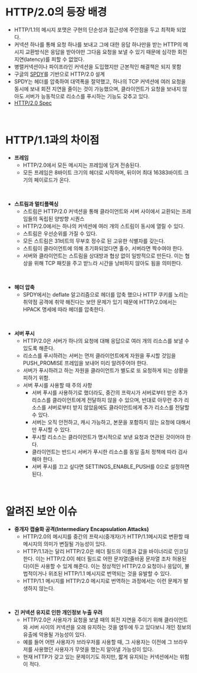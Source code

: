 # HTTP/2.0의 등장 배경
* HTTP/1.1의 메시지 포맷은 구현의 단순성과 접근성에 주안점을 두고 최적화 되었다.
* 커넥션 하나를 통해 요청 하나를 보내고 그에 대한 응답 하나만을 받는 HTTP의 메시지 교환방식은 응답을 받아야만 그다음 요청을 보낼 수 있기 때문에 심각한 회전 지연(latency)를 피할 수 없었다. 
* 병렬커넥션이나 파이프라인 커넥션을 도입했지만 근본적인 해결책은 되지 못함
* 구글의 [SPDY](https://www.chromium.org/spdy/spdy-whitepaper)를 기반으로 HTTP/2.0 설계
* SPDY는 헤더를 압축하여 대역폭을 절약했고, 하나의 TCP 커넥션에 여러 요청을 동시에 보내 회전 지연을 줄이는 것이 가능했으며, 클라이언트가 요청을 보내지 않아도 서버가 능동적으로 리소스를 푸시하는 기능도 갖추고 있다. 
* [HTTP/2.0 Spec](https://http2.github.io/http2-spec/#Overview)
</br>

# HTTP/1.1과의 차이점
* **프레임**
  * HTTP/2.0에서 모든 메시지는 프레임에 담겨 전송된다.
  * 모든 프레임은 8바이트 크기의 헤더로 시작하며, 뒤이어 최대 16383바이트 크기의 페이로드가 온다.
</br>

* **스트림과 멀티플렉싱**
  * 스트림은 HTTP/2.0 커넥션을 통해 클라이언트와 서버 사이에서 교환되는 프레임들의 독립된 양방향 시퀀스
  * HTTP/2.0에서는 하나의 커넥션에 여러 개의 스트림이 동시에 열릴 수 있다. 
  * 스트림은 우선순위를 가질 수 있다. 
  * 모든 스트림은 31비트의 무부호 정수로 된 고유한 식별자를 갖는다. 
  * 스트림이 클라이언트에 의해 초기화되었다면 홀수, 서버라면 짝수여야 한다. 
  * 서버와 클라이언트는 스트림을 상대방과 협상 없이 일방적으로 만든다. 이는 협상을 위해 TCP 패킷을 주고 받느라 시간을 낭비하지 않아도 됨을 의미한다. 
</br>

* **헤더 압축**
  * SPDY에서는 deflate 알고리즘으로 헤더를 압축 했으나 HTTP 쿠키를 노리는 취약점 공격에 취약 해진다는 보안 문제가 있기 때문에 HTTP/2.0에서는 HPACK 명세에 따라 헤더를 압축한다. 
</br>

* **서버 푸시**
  * HTTP/2.0은 서버가 하나의 요청에 대해 응답으로 여러 개의 리소스를 보낼 수 있도록 해준다. 
  * 리소스를 푸시하려는 서버는 먼저 클라이언트에게 자원을 푸시할 것임을 PUSH_PROMISE 프레임을 보내어 미리 알려주어야 한다. 
  * 서버가 푸시하려고 하는 자원을 클라이언트가 별도로 또 요청하게 되는 상황을 피하기 위함.
  * 서버 푸시를 사용할 때 주의 사항
    * 서버 푸시를 사용하기로 했더라도, 중간의 프락시가 서버로부터 받은 추가 리소스를 클라이언트에게 전달하지 않을 수 있으며, 반대로 아무런 추가 리소스를 서버로부터 받지 않았음에도 클라이언트에게 추가 리소스를 전달할 수 있다.
    * 서버는 오직 안전하고, 캐시 가능하고, 본문을 포함하지 않는 요청에 대해서만 푸시할 수 있다. 
    * 푸시할 리소스는 클라이언트가 명시적으로 보낸 요청과 연관된 것이어야 한다. 
    * 클라이언트는 반드시 서버가 푸시한 리소스를 동일 출처 정책에 따라 검사해야 한다. 
    * 서버 푸시를 끄고 싶다면 SETTINGS_ENABLE_PUSH를 0으로 설정하면 된다.
 </br>
 
# 알려진 보안 이슈
* **중개자 캡슐화 공격(Intermediary Encapsulation Attacks)**
  * HTTP/2.0의 메시지를 중간의 프락시(중개자)가 HTTP/1.1메시지로 변환할 때 메시지의 의미가 변질될 가능성이 있다.
  * HTTP/1.1과는 달리 HTTP/2.0은 헤더 필드의 이름과 값을 바이너리로 인코딩한다. 이는 HTTP/2.0이 헤더 필드로 어떤 문자열(줄바꿈 문자열 조차 허용된다)이든 사용할 수 있게 해준다. 이는 정상적인 HTTP/2.0 요청이나 응답이, 불법적이거나 위조된 HTTP/1.1 메시지로 번역되는 것을 유발할 수 있다. 
  * HTTP/1.1 메시지를 HTTP/2.0 메시지로 번역하는 과정에서는 이런 문제가 발생하지 않는다. 
</br>

* **긴 커넥션 유지로 인한 개인정보 누출 우려**
  * HTTP/2.0은 사용자가 요청을 보낼 때의 회전 지연을 주이기 위해 클라이언트와 서버 사이의 커넥션을 오래 유지하는 것을 염두에 두고 있다보니 개인 정보의 유출에 악용될 가능성이 있다.
  * 예를 들어 어떤 사용자가 브라우저를 사용할 때, 그 사용자는 이전에 그 브라우저를 사용했던 사용자가 무엇을 했는지 알아낼 가능성이 있다. 
  * 현재 HTTP가 갖고 있는 문제이기도 하지만, 짧게 유지되는 커넥션에서는 위험이 적다. 
 
